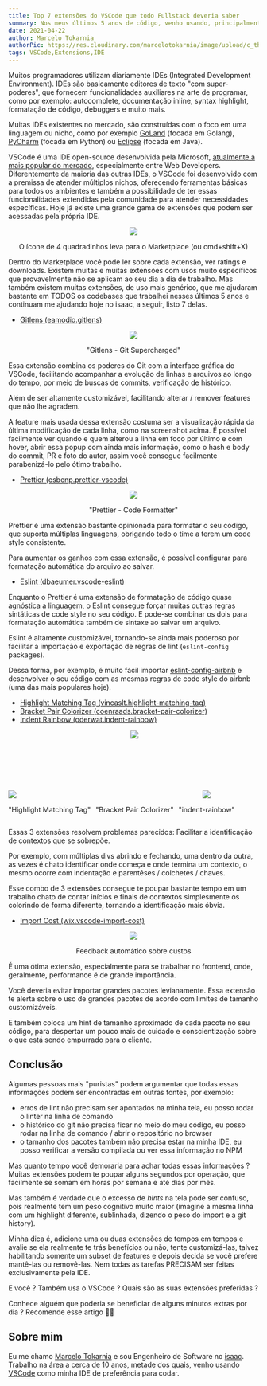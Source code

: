 ```yaml
---
title: Top 7 extensões do VSCode que todo Fullstack deveria saber
summary: Nos meus últimos 5 anos de código, venho usando, principalmente o VSCode como IDE. E para turbiná-la ainda mais, uso alguns esteróides, digo, extensões que eu gostaria de compartilhar.
date: 2021-04-22
author: Marcelo Tokarnia
authorPic: https://res.cloudinary.com/marcelotokarnia/image/upload/c_thumb,g_face:center,r_max,h_150,w_150,f_auto,q_auto/v1590609457/profile/A54I1782_qa84qz.jpg
tags: VSCode,Extensions,IDE
---
```


Muitos programadores utilizam diariamente IDEs (Integrated Development Environment). IDEs são basicamente editores de texto "com super-poderes", que fornecem funcionalidades auxiliares na arte de programar, como por exemplo: autocomplete, documentação inline, syntax highlight, formatação de código, debuggers e muito mais.

Muitas IDEs existentes no mercado, são construídas com o foco em uma linguagem ou nicho, como por exemplo [GoLand][:goland] (focada em Golang), [PyCharm][:pycharm] (focada em Python) ou [Eclipse][:eclipse] (focada em Java). 

VSCode é uma IDE open-source desenvolvida pela Microsoft, [atualmente a mais popular do mercado][:stack-overflow-annual-survey], especialmente entre Web Developers. Diferentemente da maioria das outras IDEs, o VSCode foi desenvolvido com a premissa de atender múltiplos nichos, oferecendo ferramentas básicas para todos os ambientes e também a possibilidade de ter essas funcionalidades extendidas pela comunidade para atender necessidades específicas. Hoje já existe uma grande gama de extensões que podem ser acessadas pela própria IDE.

<div style="text-align: center">
  <img src="https://res.cloudinary.com/marcelotokarnia/image/upload/c_scale,w_600/v1619105623/blog/vscodeextensions_qzsdg2.png" />
  <p>O ícone de 4 quadradinhos leva para o Marketplace (ou cmd+shift+X)</p>
</div>

Dentro do Marketplace você pode ler sobre cada extensão, ver ratings e downloads. Existem muitas e muitas extensões com usos muito específicos que provavelmente não se aplicam ao seu dia a dia de trabalho. Mas também existem muitas extensões, de uso mais genérico, que me ajudaram bastante em TODOS os codebases que trabalhei nesses últimos 5 anos e continuam me ajudando hoje no isaac, a seguir, listo 7 delas.

- [Gitlens (eamodio.gitlens)][:gitlens]
  
<div style="text-align: center">
  <img src="https://res.cloudinary.com/marcelotokarnia/image/upload/c_scale,w_600/v1619106788/blog/gitlens_v5chsp.png" />
  <p>"Gitlens - Git Supercharged"</p>
</div>

Essa extensão combina os poderes do Git com a interface gráfica do VSCode, facilitando acompanhar a evolução de linhas e arquivos ao longo do tempo, por meio de buscas de commits, verificação de histórico. 

Além de ser altamente customizável, facilitando alterar / remover features que não lhe agradem.

A feature mais usada dessa extensão costuma ser a visualização rápida da última modificação de cada linha, como na screenshot acima. É possível facilmente ver quando e quem alterou a linha em foco por último e com hover, abrir essa popup com ainda mais informação, como o hash e body do commit, PR e foto do autor, assim você consegue facilmente parabenizá-lo pelo ótimo trabalho.

- [Prettier (esbenp.prettier-vscode)][:prettier]

<div style="text-align: center">
  <img src="https://res.cloudinary.com/marcelotokarnia/image/upload/v1619107537/blog/prettier_qi0zu4.gif" />
  <p>"Prettier - Code Formatter"</p>
</div>

Prettier é uma extensão bastante opinionada para formatar o seu código, que suporta múltiplas linguagens, obrigando todo o time a terem um code style consistente.

Para aumentar os ganhos com essa extensão, é possível configurar para formatação automática do arquivo ao salvar.

- [Eslint (dbaeumer.vscode-eslint)][:eslint]

Enquanto o Prettier é uma extensão de formatação de código quase agnóstica a linguagem, o Eslint consegue forçar muitas outras regras sintáticas de code style no seu código. E pode-se combinar os dois para formatação automática também de sintaxe ao salvar um arquivo.

Eslint é altamente customizável, tornando-se ainda mais poderoso por facilitar a importação e exportação de regras de lint (`eslint-config` packages). 

Dessa forma, por exemplo, é muito fácil importar [eslint-config-airbnb][:eslint-config-airbnb] e desenvolver o seu código com as mesmas regras de code style do airbnb (uma das mais populares hoje).

- [Highlight Matching Tag (vincaslt.highlight-matching-tag)][:highlight-tag]
- [Bracket Pair Colorizer (coenraads.bracket-pair-colorizer)][:bracket-pair]
- [Indent Rainbow (oderwat.indent-rainbow)][:indent-rainbow]
<div style="display:flex; gap: 10px; align-items: flex-end">
  <div style="text-align: center; display:flex; flex-direction: column; ">
    <img src="https://res.cloudinary.com/marcelotokarnia/image/upload/v1619108661/blog/highlight-tag_gfqlqk.gif" />
    <p>"Highlight Matching Tag"</p>
  </div>
  <div style="text-align: center; ">
    <img src="https://res.cloudinary.com/marcelotokarnia/image/upload/v1619108835/blog/bracket-pair_m7if9e.png" style="margin-bottom: 120px" />
    <p style="">"Bracket Pair Colorizer"</p>
  </div>
  <div style="text-align: center; ">
    <img src="https://res.cloudinary.com/marcelotokarnia/image/upload/v1619108837/blog/indent-rainbow_ocw3u7.png" />
    <p>"indent-rainbow"</p>
  </div>
</div>

Essas 3 extensões resolvem problemas parecidos: Facilitar a identificação de contextos que se sobrepõe. 

Por exemplo, com múltiplas divs abrindo e fechando, uma dentro da outra, as vezes é chato identificar onde começa e onde termina um contexto, o mesmo ocorre com indentação e parentêses / colchetes / chaves. 

Esse combo de 3 extensões consegue te poupar bastante tempo em um trabalho chato de contar inícios e finais de contextos simplesmente os colorindo de forma diferente, tornando a identificação mais óbvia.

- [Import Cost (wix.vscode-import-cost)][:import-cost]

<div style="text-align: center">
  <img src="https://res.cloudinary.com/marcelotokarnia/image/upload/v1619109263/blog/import-cost_gfdzwu.gif" />
  <p>Feedback automático sobre custos</p>
</div>

É uma ótima extensão, especialmente para se trabalhar no frontend, onde, geralmente, performance é de grande importância. 

Você deveria evitar importar grandes pacotes levianamente. Essa extensão te alerta sobre o uso de grandes pacotes de acordo com limites de tamanho customizáveis.

E também coloca um hint de tamanho aproximado de cada pacote no seu código, para despertar um pouco mais de cuidado e conscientização sobre o que está sendo empurrado para o cliente.

## Conclusão

Algumas pessoas mais "puristas" podem argumentar que todas essas informações podem ser encontradas em outras fontes, por exemplo: 
  - erros de lint não precisam ser apontados na minha tela, eu posso rodar o linter na linha de comando
  - o histórico do git não precisa ficar no meio do meu código, eu posso rodar na linha de comando / abrir o repositório no browser
  - o tamanho dos pacotes também não precisa estar na minha IDE, eu posso verificar a versão compilada ou ver essa informação no NPM

Mas quanto tempo você demoraria para achar todas essas informações ? Muitas extensões podem te poupar alguns segundos por operação, que facilmente se somam em horas por semana e até dias por mês.

Mas também é verdade que o excesso de _hints_ na tela pode ser confuso, pois realmente tem um peso cognitivo muito maior (imagine a mesma linha com um highlight diferente, sublinhada, dizendo o peso do import e a git history).

Minha dica é, adicione uma ou duas extensões de tempos em tempos e avalie se ela realmente te trás benefícios ou não, tente customizá-las, talvez habilitando somente um subset de features e depois decida se você prefere mantê-las ou removê-las. Nem todas as tarefas PRECISAM ser feitas exclusivamente pela IDE. 

E você ? Também usa o VSCode ? Quais são as suas extensões preferidas ? 

Conhece alguém que poderia se beneficiar de alguns minutos extras por dia ? Recomende esse artigo 👍🏻

## Sobre mim 

Eu me chamo [Marcelo Tokarnia][:linkedin-marcelo] e sou Engenheiro de Software no [isaac][:linkedin-isaac]. Trabalho na área a cerca de 10 anos, metade dos quais, venho usando [VSCode][:vscode] como minha IDE de preferência para codar.

<!-- REFERENCES -->
[:linkedin-marcelo]: https://www.linkedin.com/in/marcelo-tokarnia-5a1ab2128/
[:linkedin-isaac]: https://www.linkedin.com/company/olaisaac/
<!-- IDEs -->
[:stack-overflow-annual-survey]: https://insights.stackoverflow.com/survey/2019#development-environments-and-tools
[:vscode]: https://code.visualstudio.com/
[:goland]: https://www.jetbrains.com/go/
[:pycharm]: https://www.jetbrains.com/pycharm/
[:eclipse]: https://www.eclipse.org/eclipseide/
<!-- Extensions -->
[:gitlens]: https://marketplace.visualstudio.com/items?itemName=eamodio.gitlens
[:eslint]: https://marketplace.visualstudio.com/items?itemName=dbaeumer.vscode-eslint
[:eslint-config-airbnb]: https://www.npmjs.com/package/eslint-config-airbnb
[:prettier]: https://marketplace.visualstudio.com/items?itemName=esbenp.prettier-vscode
[:highlight-tag]: https://marketplace.visualstudio.com/items?itemName=vincaslt.highlight-matching-tag
[:bracket-pair]: https://marketplace.visualstudio.com/items?itemName=coenraads.bracket-pair-colorizer
[:indent-rainbow]: https://marketplace.visualstudio.com/items?itemName=oderwat.indent-rainbow
[:import-cost]: https://marketplace.visualstudio.com/items?itemName=wix.vscode-import-cost